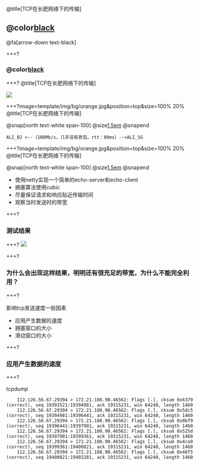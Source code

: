 @title[TCP在长肥网络下的传输]

## @color[black](TCP在长肥网络下的传输)

@fa[arrow-down text-black]


+++?
### @color[black](一张网上流传的图)

+++?
@title[TCP在长肥网络下的传输]

![](https://s2.ax1x.com/2020/01/16/lvyKfS.png)

+++?image=template/img/bg/orange.jpg&position=top&size=100% 20%
@title[TCP在长肥网络下的传输]

@snap[north text-white span-100]
@size[1.5em](测试的拓扑结构)
@snapend

```
ALI_BJ <--（100Mb/s，几乎没有丢包，rtt：80ms）-->ALI_SG
```

+++?image=template/img/bg/orange.jpg&position=top&size=100% 20%
@title[TCP在长肥网络下的传输]

@snap[north text-white span-100]
@size[1.5em](测试场景)
@snapend

- 使用netty实现一个简单的echo-server和echo-client
- 拥塞算法使用cubic
- 尽量保证请求和响应贴近传输时间
- 观察当时发送时的带宽

+++?
### 测试结果

+++?
![](https://s2.ax1x.com/2020/01/16/lvWqNn.png)

+++?

### 为什么会出现这样结果，明明还有很充足的带宽，为什么不能完全利用？

+++? 

影响tcp发送速度一些因素
- 应用产生数据的速度
- 拥塞窗口的大小
- 滑动窗口的大小

+++?

### 应用产生数据的速度

+++?

*tcpdump*
```
    112.126.56.67.29394 > 172.21.108.90.46562: Flags [.], cksum 0x6379 (correct), seq 19393521:19394981, ack 19315231, win 64240, length 1460
    112.126.56.67.29394 > 172.21.108.90.46562: Flags [.], cksum 0x5dc5 (correct), seq 19394981:19396441, ack 19315231, win 64240, length 1460
    112.126.56.67.29394 > 172.21.108.90.46562: Flags [.], cksum 0x0bf9 (correct), seq 19396441:19397901, ack 19315231, win 64240, length 1460
    112.126.56.67.29394 > 172.21.108.90.46562: Flags [.], cksum 0x525d (correct), seq 19397901:19399361, ack 19315231, win 64240, length 1460
    112.126.56.67.29394 > 172.21.108.90.46562: Flags [.], cksum 0x4ca9 (correct), seq 19399361:19400821, ack 19315231, win 64240, length 1460
    112.126.56.67.29394 > 172.21.108.90.46562: Flags [.], cksum 0x46f5 (correct), seq 19400821:19402281, ack 19315231, win 64240, length 1460
```
